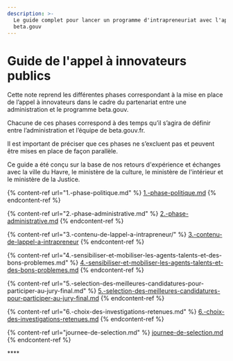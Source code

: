 ```yaml
---
description: >-
  Le guide complet pour lancer un programme d'intrapreneuriat avec l'approche
  beta.gouv
---
```


# Guide de l'appel à innovateurs publics

Cette note reprend les différentes phases correspondant à la mise en place de l’appel à innovateurs dans le cadre du partenariat entre une administration et le programme beta.gouv.

Chacune de ces phases correspond à des temps qu’il s’agira de définir entre l’administration et l’équipe de beta.gouv.fr.&#x20;

Il est important de préciser que ces phases ne s’excluent pas et peuvent être mises en place de façon parallèle.&#x20;

Ce guide a été conçu sur la base de nos retours d'expérience et échanges avec la ville du Havre, le ministère de la culture, le ministère de l'intérieur et le ministère de la Justice.

{% content-ref url="1.-phase-politique.md" %}
[1.-phase-politique.md](1.-phase-politique.md)
{% endcontent-ref %}

{% content-ref url="2.-phase-administrative.md" %}
[2.-phase-administrative.md](2.-phase-administrative.md)
{% endcontent-ref %}

{% content-ref url="3.-contenu-de-lappel-a-intrapreneur/" %}
[3.-contenu-de-lappel-a-intrapreneur](3.-contenu-de-lappel-a-intrapreneur/)
{% endcontent-ref %}

{% content-ref url="4.-sensibiliser-et-mobiliser-les-agents-talents-et-des-bons-problemes.md" %}
[4.-sensibiliser-et-mobiliser-les-agents-talents-et-des-bons-problemes.md](4.-sensibiliser-et-mobiliser-les-agents-talents-et-des-bons-problemes.md)
{% endcontent-ref %}

{% content-ref url="5.-selection-des-meilleures-candidatures-pour-participer-au-jury-final.md" %}
[5.-selection-des-meilleures-candidatures-pour-participer-au-jury-final.md](5.-selection-des-meilleures-candidatures-pour-participer-au-jury-final.md)
{% endcontent-ref %}

{% content-ref url="6.-choix-des-investigations-retenues.md" %}
[6.-choix-des-investigations-retenues.md](6.-choix-des-investigations-retenues.md)
{% endcontent-ref %}

{% content-ref url="journee-de-selection.md" %}
[journee-de-selection.md](journee-de-selection.md)
{% endcontent-ref %}



&#x20;****&#x20;
